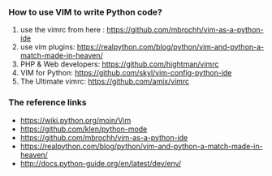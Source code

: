 ### How to use VIM to write Python code?

1. use the vimrc from here : https://github.com/mbrochh/vim-as-a-python-ide
2. use vim plugins: https://realpython.com/blog/python/vim-and-python-a-match-made-in-heaven/
3. PHP & Web developers: https://github.com/hightman/vimrc
4. VIM for Python: https://github.com/skyl/vim-config-python-ide
5. The Ultimate vimrc: https://github.com/amix/vimrc

### The reference links

- https://wiki.python.org/moin/Vim
- https://github.com/klen/python-mode
- https://github.com/mbrochh/vim-as-a-python-ide
- https://realpython.com/blog/python/vim-and-python-a-match-made-in-heaven/
- http://docs.python-guide.org/en/latest/dev/env/
